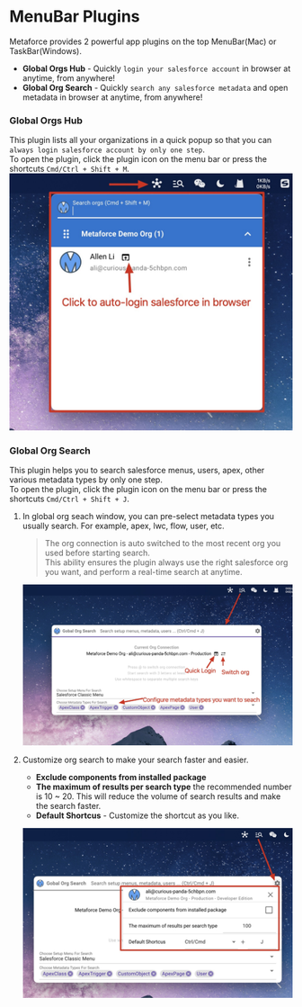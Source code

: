# MenuBar Plugins

Metaforce provides 2 powerful app plugins on the top MenuBar(Mac) or TaskBar(Windows).

-   **Global Orgs Hub** - Quickly `login your salesforce account` in browser at anytime, from anywhere!
-   **Global Org Search** - Quickly `search any salesforce metadata` and open metadata in browser at anytime, from anywhere!

### Global Orgs Hub

This plugin lists all your organizations in a quick popup so that you can `always login salesforce account by only one step`.  
To open the plugin, click the plugin icon on the menu bar or press the shortcuts `Cmd/Ctrl + Shift + M`.  
![Add a new org](./images/plugin-orghub.jpg ":size=70%")

### Global Org Search

This plugin helps you to search salesforce menus, users, apex, other various metadata types by only one step.  
To open the plugin, click the plugin icon on the menu bar or press the shortcuts `Cmd/Ctrl + Shift + J`.

1.  In global org seach window, you can pre-select metadata types you usually search. For example, apex, lwc, flow, user, etc.

    > The org connection is auto switched to the most recent org you used before starting search.  
    > This ability ensures the plugin always use the right salesforce org you want, and perform a real-time search at anytime.

    ![Add a new org](./images/plugin-orgseach.jpg ":size=70%")

2.  Customize org search to make your search faster and easier.

    -   **Exclude components from installed package**
    -   **The maximum of results per search type** the recommended number is 10 ~ 20. This will reduce the volume of search results and make the search faster.
    -   **Default Shortcus** - Customize the shortcut as you like.

    ![Add a new org](./images/plugin-orgsearchsetting.jpg ":size=70%")
